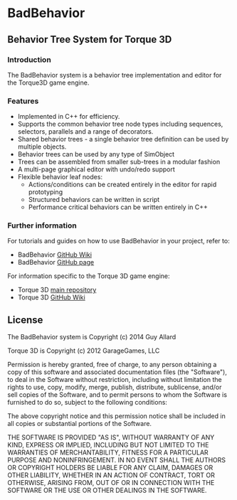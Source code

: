 BadBehavior
==========
Behavior Tree System for Torque 3D
----------------------------------
### Introduction

The BadBehavior system is a behavior tree implementation and editor for the Torque3D game engine.

### Features

* Implemented in C++ for efficiency.
* Supports the common behavior tree node types including sequences, selectors, parallels and a range of decorators.
* Shared behavior trees - a single behavior tree definition can be used by multiple objects.
* Behavior trees can be used by any type of SimObject
* Trees can be assembled from smaller sub-trees in a modular fashion
* A multi-page graphical editor with undo/redo support
* Flexible behavior leaf nodes:
  * Actions/conditions can be created entirely in the editor for rapid prototyping
  * Structured behaviors can be written in script
  * Performance critical behaviors can be written entirely in C++

### Further information

For tutorials and guides on how to use BadBehavior in your project, refer to:
* BadBehavior [GitHub Wiki](https://github.com/BadBehavior/BadBehavior_T3D/wiki)
* BadBehavior [GitHub page](http://badbehavior.github.io/BadBehavior_T3D)

For information specific to the Torque 3D game engine:
* Torque 3D [main repository](https://github.com/GarageGames/Torque3D)
* Torque 3D [GitHub Wiki](https://github.com/GarageGames/Torque3D/wiki)

License
-------

The BadBehavior system is Copyright (c) 2014 Guy Allard

Torque 3D is Copyright (c) 2012 GarageGames, LLC

Permission is hereby granted, free of charge, to any person obtaining a copy
of this software and associated documentation files (the "Software"), to
deal in the Software without restriction, including without limitation the
rights to use, copy, modify, merge, publish, distribute, sublicense, and/or
sell copies of the Software, and to permit persons to whom the Software is
furnished to do so, subject to the following conditions:

The above copyright notice and this permission notice shall be included in
all copies or substantial portions of the Software.

THE SOFTWARE IS PROVIDED "AS IS", WITHOUT WARRANTY OF ANY KIND, EXPRESS OR
IMPLIED, INCLUDING BUT NOT LIMITED TO THE WARRANTIES OF MERCHANTABILITY,
FITNESS FOR A PARTICULAR PURPOSE AND NONINFRINGEMENT. IN NO EVENT SHALL THE
AUTHORS OR COPYRIGHT HOLDERS BE LIABLE FOR ANY CLAIM, DAMAGES OR OTHER
LIABILITY, WHETHER IN AN ACTION OF CONTRACT, TORT OR OTHERWISE, ARISING
FROM, OUT OF OR IN CONNECTION WITH THE SOFTWARE OR THE USE OR OTHER DEALINGS
IN THE SOFTWARE.
